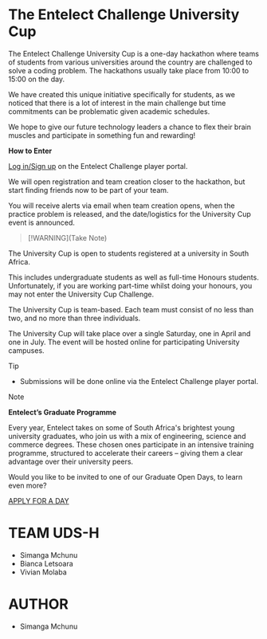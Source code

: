 # **The Entelect Challenge University Cup**

The Entelect Challenge University Cup is a one-day hackathon where teams of students from various universities around the country are challenged to solve a coding problem. The hackathons usually take place from 10:00 to 15:00 on the day.

We have created this unique initiative specifically for students, as we noticed that there is a lot of interest in the main challenge but time commitments can be problematic given academic schedules.

We hope to give our future technology leaders a chance to flex their brain muscles and participate in something fun and rewarding!

**How to Enter**

[Log in/Sign up](https://challenge.entelect.co.za/portal) on the Entelect Challenge player portal.

We will open registration and team creation closer to the hackathon, but start finding friends now to be part of your team.

You will receive alerts via email when team creation opens, when the practice problem is released, and the date/logistics for the University Cup event is announced.

> [!WARNING](Take Note)

The University Cup is open to students registered at a university in South Africa.

This includes undergraduate students as well as full-time Honours students. Unfortunately, if you are working part-time whilst doing your honours, you may not enter the University Cup Challenge.

The University Cup is team-based. Each team must consist of no less than two, and no more than three individuals.

The University Cup will take place over a single Saturday, one in April and one in July. The event will be hosted online for participating University campuses.

> [!TIP]
- Submissions will be done online via the Entelect Challenge player portal.

> [!NOTE]

**Entelect’s Graduate Programme**

Every year, Entelect takes on some of South Africa's brightest young university graduates, who join us with a mix of engineering, science and commerce degrees. These chosen ones participate in an intensive training programme, structured to accelerate their careers – giving them a clear advantage over their university peers.

Would you like to be invited to one of our Graduate Open Days, to learn even more?

[APPLY FOR A DAY](https://form.typeform.com/to/mxE9xY?typeform-source=entelectsocial.typeform.com)


# TEAM UDS-H
- Simanga Mchunu
- Bianca Letsoara
- Vivian Molaba
# AUTHOR
- Simanga Mchunu
